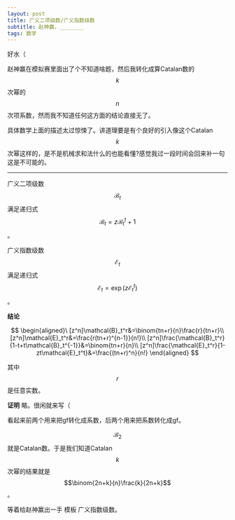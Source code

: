 ```yaml
---
layout: post
title: 广义二项级数/广义指数级数
subtitle: 赵神赢，________
tags: 数学
---
```


好水（

赵神赢在模拟赛里面出了个不知道啥题，然后我转化成算Catalan数的$$k$$次幂的$$n$$次项系数，然而我不知道任何这方面的结论直接无了。

具体数学上面的描述太过惊悚了。讲道理要是有个良好的引入像这个Catalan $$k$$次幂这样的，是不是机械求和法什么的也能看懂?感觉我过一段时间会回来补一句这是不可能的。

-----

广义二项级数$$\mathcal{B}_t$$满足递归式$$\mathcal{B}_t=z\mathcal{B}_t^t+1$$。

广义指数级数$$\mathcal{E}_t$$满足递归式$$\mathcal{E}_t=\exp(z\mathcal{E}_t^t)$$。

**结论**

$$
\begin{aligned}\
[z^n]\mathcal{B}_t^r&=\binom{tn+r}{n}\frac{r}{tn+r}\\
[z^n]\mathcal{E}_t^r&=\frac{r(tn+r)^{n-1}}{n!}\\
[z^n]\frac{\mathcal{B}_t^r}{1-t+t\mathcal{B}_t^{-1}}&=\binom{tn+r}{n}\\
[z^n]\frac{\mathcal{E}_t^r}{1-zt\mathcal{E}_t^t}&=\frac{(tn+r)^n}{n!}
\end{aligned}
$$

其中$$r$$是任意实数。

**证明** 略。很闲就来写（

看起来前两个用来把gf转化成系数，后两个用来把系数转化成gf。

$$\mathcal{B}_2$$就是Catalan数。于是我们知道Catalan $$k$$次幂的结果就是$$\binom{2n+k}{n}\frac{k}{2n+k}$$。

等着给赵神赢出一手 模板 广义指数级数。